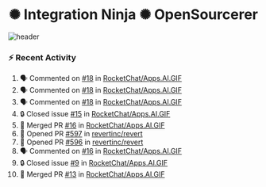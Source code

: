  
<h1 align="center">✺ Integration Ninja ✺ OpenSourcerer</h1>

![header](https://github.com/Nabhag8848/Nabhag8848/assets/65061890/3ecbdaa2-ea2a-4413-a40a-87945f5fb05a)

### :zap: Recent Activity

<!--START_SECTION:activity-->
1. 🗣 Commented on [#18](https://github.com/RocketChat/Apps.AI.GIF/pull/18#issuecomment-2250223211) in [RocketChat/Apps.AI.GIF](https://github.com/RocketChat/Apps.AI.GIF)
2. 🗣 Commented on [#18](https://github.com/RocketChat/Apps.AI.GIF/pull/18#issuecomment-2249576902) in [RocketChat/Apps.AI.GIF](https://github.com/RocketChat/Apps.AI.GIF)
3. 🗣 Commented on [#18](https://github.com/RocketChat/Apps.AI.GIF/pull/18#issuecomment-2247754736) in [RocketChat/Apps.AI.GIF](https://github.com/RocketChat/Apps.AI.GIF)
4. 🔒 Closed issue [#15](https://github.com/RocketChat/Apps.AI.GIF/issues/15) in [RocketChat/Apps.AI.GIF](https://github.com/RocketChat/Apps.AI.GIF)
5. 🎉 Merged PR [#16](https://github.com/RocketChat/Apps.AI.GIF/pull/16) in [RocketChat/Apps.AI.GIF](https://github.com/RocketChat/Apps.AI.GIF)
6. 💪 Opened PR [#597](https://github.com/revertinc/revert/pull/597) in [revertinc/revert](https://github.com/revertinc/revert)
7. 💪 Opened PR [#596](https://github.com/revertinc/revert/pull/596) in [revertinc/revert](https://github.com/revertinc/revert)
8. 🗣 Commented on [#16](https://github.com/RocketChat/Apps.AI.GIF/pull/16#issuecomment-2241532894) in [RocketChat/Apps.AI.GIF](https://github.com/RocketChat/Apps.AI.GIF)
9. 🔒 Closed issue [#9](https://github.com/RocketChat/Apps.AI.GIF/issues/9) in [RocketChat/Apps.AI.GIF](https://github.com/RocketChat/Apps.AI.GIF)
10. 🎉 Merged PR [#13](https://github.com/RocketChat/Apps.AI.GIF/pull/13) in [RocketChat/Apps.AI.GIF](https://github.com/RocketChat/Apps.AI.GIF)
<!--END_SECTION:activity-->

  



